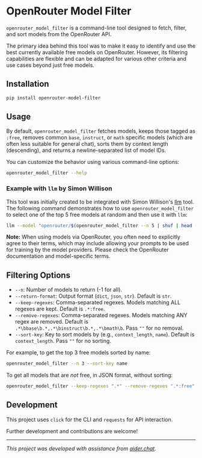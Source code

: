 # OpenRouter Model Filter

`openrouter_model_filter` is a command-line tool designed to fetch, filter, and sort models from the OpenRouter API.

The primary idea behind this tool was to make it easy to identify and use the best currently available free models on OpenRouter. However, its filtering capabilities are flexible and can be adapted for various other criteria and use cases beyond just free models.

## Installation

```bash
pip install openrouter-model-filter
```

## Usage

By default, `openrouter_model_filter` fetches models, keeps those tagged as `:free`, removes common `base`, `instruct`, or `math` specific models (which are often less suitable for general chat), sorts them by context length (descending), and returns a newline-separated list of model IDs.

You can customize the behavior using various command-line options:

```bash
openrouter_model_filter --help
```

### Example with `llm` by Simon Willison

This tool was initially created to be integrated with Simon Willison's [llm](https://github.com/simonw/llm/) tool. The following command demonstrates how to use `openrouter_model_filter` to select one of the top 5 free models at random and then use it with `llm`:

```bash
llm --model "openrouter/$(openrouter_model_filter --n 5 | shuf | head -n 1)" "Hi, please tell me which model you are and what company made you."
```

**Note:** When using models via OpenRouter, you often need to explicitly agree to their terms, which may include allowing your prompts to be used for training by the model providers. Please check the OpenRouter documentation and model-specific terms.

## Filtering Options

- `--n`: Number of models to return (-1 for all).
- `--return-format`: Output format (`dict`, `json`, `str`). Default is `str`.
- `--keep-regexes`: Comma-separated regexes. Models matching ALL regexes are kept. Default is `.*:free`.
- `--remove-regexes`: Comma-separated regexes. Models matching ANY regex are removed. Default is `.*\bbase\b.*,.*\binstruct\b.*,.*\bmath\b`. Pass `""` for no removal.
- `--sort-key`: Key to sort models by (e.g., `context_length`, `name`). Default is `context_length`. Pass `""` for no sorting.

For example, to get the top 3 free models sorted by name:
```bash
openrouter_model_filter --n 3 --sort-key name
```

To get all models that are *not* free, in JSON format, without sorting:
```bash
openrouter_model_filter --keep-regexes ".*" --remove-regexes ".*:free" --return-format json --sort-key ""
```

## Development

This project uses `click` for the CLI and `requests` for API interaction.

Further development and contributions are welcome!

---
_This project was developed with assistance from [aider.chat](https://github.com/Aider-AI/aider/)._
